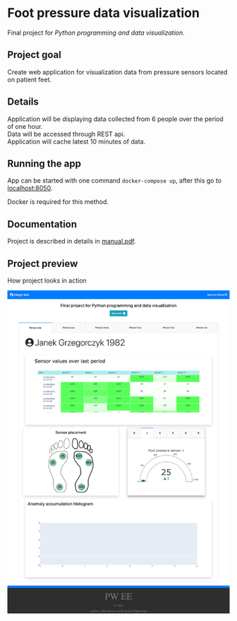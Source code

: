 # Foot pressure data visualization

Final project for _Python programming and data visualization_.

## Project goal

Create web application for visualization data from pressure sensors located on patient feet.

## Details

Application will be displaying data collected from 6 people over the period of one hour.  
Data will be accessed through REST api.  
Application will cache latest 10 minutes of data.

## Running the app

App can be started with one command `docker-compose up`, after this go to [localhost:8050](http://localhost:8050).

Docker is required for this method.

## Documentation

Project is described in details in [manual.pdf](./Doc/manual.pdf).

## Project preview

How project looks in action

![Best project ever](./Doc/Project_preview.png)

